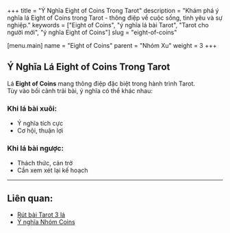 +++
title = "Ý Nghĩa Eight of Coins Trong Tarot"
description = "Khám phá ý nghĩa lá Eight of Coins trong Tarot - thông điệp về cuộc sống, tình yêu và sự nghiệp."
keywords = ["Eight of Coins", "ý nghĩa lá bài Tarot", "Tarot cho người mới", "ý nghĩa Eight of Coins"]
slug = "eight-of-coins"

[menu.main]
name = "Eight of Coins"
parent = "Nhóm Xu"
weight = 3
+++

## Ý Nghĩa Lá Eight of Coins Trong Tarot

Lá **Eight of Coins** mang thông điệp đặc biệt trong hành trình Tarot.  
Tùy vào bối cảnh trải bài, ý nghĩa có thể khác nhau:

### Khi lá bài xuôi:
- Ý nghĩa tích cực  
- Cơ hội, thuận lợi  

### Khi lá bài ngược:
- Thách thức, cản trở  
- Cần xem xét lại kế hoạch  

---

## Liên quan:
- [Rút bài Tarot 3 lá](../../)
- [Ý nghĩa Nhóm Coins](../)
